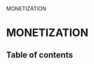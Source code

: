 MONETIZATION

# MONETIZATION <Badge type="tip" text="Groups" /> <Score text="MONETIZATION" />

## Table of contents
